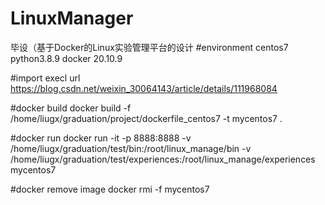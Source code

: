 # LinuxManager
毕设（基于Docker的Linux实验管理平台的设计
#environment
centos7
python3.8.9
docker 20.10.9

#import execl
url  https://blog.csdn.net/weixin_30064143/article/details/111968084


#docker build
docker build -f /home/liugx/graduation/project/dockerfile_centos7 -t mycentos7 .


#docker run
docker run -it -p 8888:8888 -v /home/liugx/graduation/test/bin:/root/linux_manage/bin -v /home/liugx/graduation/test/experiences:/root/linux_manage/experiences mycentos7

#docker remove image
docker rmi -f mycentos7